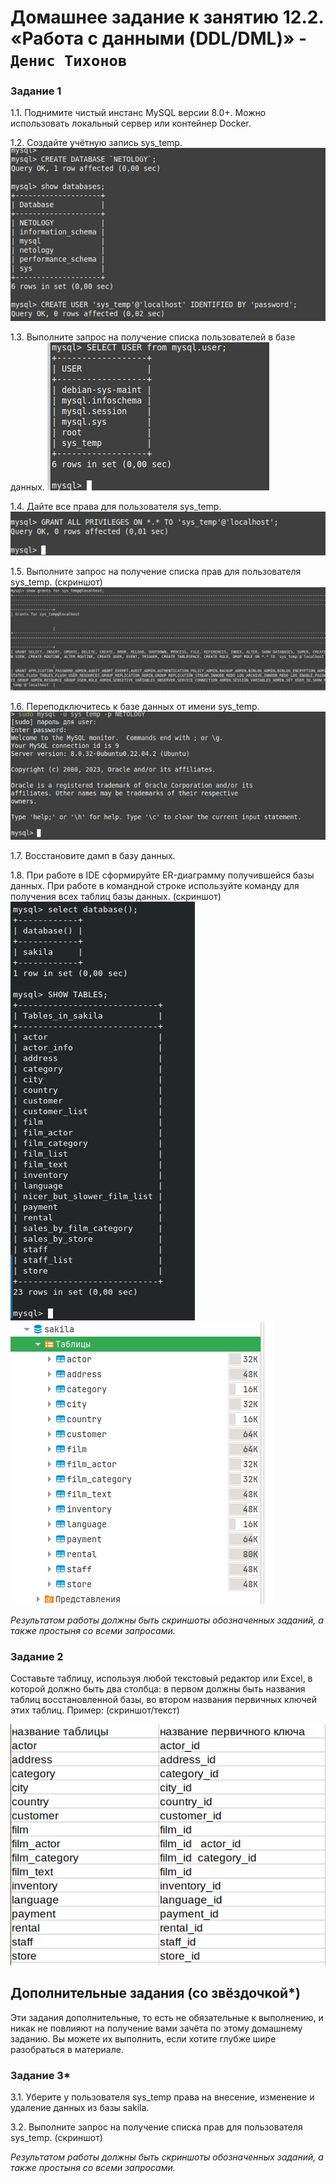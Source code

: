 # Домашнее задание к занятию 12.2. «Работа с данными (DDL/DML)» - `Денис Тихонов`


### Задание 1
1.1. Поднимите чистый инстанс MySQL версии 8.0+. Можно использовать локальный сервер или контейнер Docker.

1.2. Создайте учётную запись sys_temp. 
![Создайте учётную запись sys_temp](1.2.png)

1.3. Выполните запрос на получение списка пользователей в базе данных.
![Выполните запрос на получение списка пользователей в базе данных](1.3.png)

1.4. Дайте все права для пользователя sys_temp.
![Дайте все права для пользователя sys_temp](1.4.png) 

1.5. Выполните запрос на получение списка прав для пользователя sys_temp. (скриншот)
![Выполните запрос на получение списка прав для пользователя sys_temp](1.5.png)

1.6. Переподключитесь к базе данных от имени sys_temp.
![Переподключитесь к базе данных от имени sys_temp](1.6.png)

1.7. Восстановите дамп в базу данных.

1.8. При работе в IDE сформируйте ER-диаграмму получившейся базы данных. При работе в командной строке используйте команду для получения всех таблиц базы данных. (скриншот)
![Восстановите дамп в базу данных](1.7.png)
![или так](1.7.2.png)

*Результатом работы должны быть скриншоты обозначенных заданий, а также простыня со всеми запросами.*


### Задание 2
Составьте таблицу, используя любой текстовый редактор или Excel, в которой должно быть два столбца: в первом должны быть названия таблиц восстановленной базы, во втором названия первичных ключей этих таблиц. Пример: (скриншот/текст)

![Составьте таблицу](2.png)


## Дополнительные задания (со звёздочкой*)
Эти задания дополнительные, то есть не обязательные к выполнению, и никак не повлияют на получение вами зачёта по этому домашнему заданию. Вы можете их выполнить, если хотите глубже шире разобраться в материале.

### Задание 3*
3.1. Уберите у пользователя sys_temp права на внесение, изменение и удаление данных из базы sakila.

3.2. Выполните запрос на получение списка прав для пользователя sys_temp. (скриншот)

*Результатом работы должны быть скриншоты обозначенных заданий, а также простыня со всеми запросами.*
